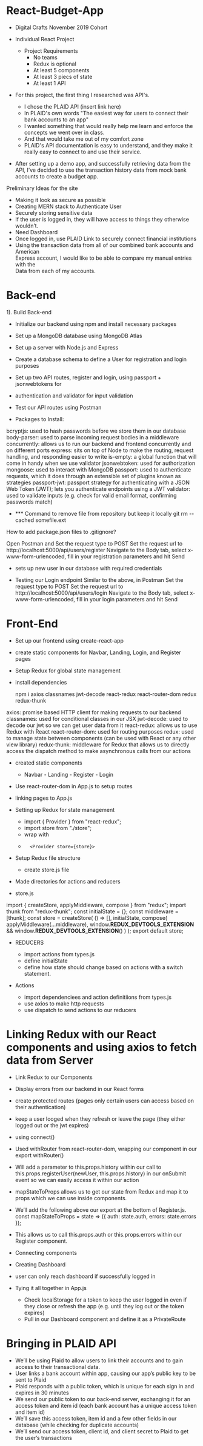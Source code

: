 # React-Budget-App
 
- Digital Crafts November 2019 Cohort
 
- Individual React Project
   - Project Requirements
       - No teams
       - Redux is optional
       - At least 5 components
       - At least 3 piecs of state
       - At least 1 API
 
- For this project, the first thing I researched was API's.
   - I chose the PLAID API (insert link here)
   - In PLAID's own words "The easiest way for users to connect their bank accounts to 
an app"
   - I wanted something that would really help me learn and enforce the concepts we 
went over in class.
   - And that would take me out of my comfort zone
   - PLAID's API documentation is easy to understand, and they make it really easy to 
connect to and use their service.
 
- After setting up a demo app, and successfully retrieving data from the API, I’ve 
decided to use the transaction history data from mock bank accounts to create a 
budget app.
 
Preliminary Ideas for the site
- Making it look as secure as possible
- Creating MERN stack to Authenticate User
- Securely storing sensitive data
- If the user is logged in, they will have access to things they otherwise wouldn’t.
- Need Dashboard
- Once logged in, use PLAID Link to securely connect financial institutions
- Using the transaction data from all of our combined bank accounts and American 	
	Express account, I would like to be able to compare my manual entries with the 	
	Data from each of my accounts. 
 
# Back-end
 
1). Build Back-end
- Initialize our backend using npm and install necessary packages
- Set up a MongoDB database using MongoDB Atlas
- Set up a server with Node.js and Express
- Create a database schema to define a User for registration and login purposes
- Set up two API routes, register and login, using passport + jsonwebtokens for
- authentication and validator for input validation
- Test our API routes using Postman
 
- Packages to Install:

bcryptjs: used to hash passwords before we store them in our database
body-parser: used to parse incoming request bodies in a middleware
concurrently: allows us to run our backend and frontend concurrently and on 
different ports
express: sits on top of Node to make the routing, request handling, and 
responding easier to write
is-empty: a global function that will come in handy when we use validator
jsonwebtoken: used for authorization
mongoose: used to interact with MongoDB
passport: used to authenticate requests, which it does through an extensible 
set of plugins known as strategies
passport-jwt: passport strategy for authenticating with a JSON Web Token (JWT); 
lets you authenticate endpoints using a JWT
validator: used to validate inputs (e.g. check for valid email format, 
confirming passwords match)
 
 
 - *** Command to remove file from repository but keep it locally
    git rm --cached somefile.ext

How to add package.json files to .gitignore?
 

Open Postman and
Set the request type to POST
Set the request url to http://localhost:5000/api/users/register
Navigate to the Body tab, select x-www-form-urlencoded, fill in your registration parameters and hit Send

- sets up new user in our database with required credentials

- Testing our Login endpoint
Similar to the above, in Postman
Set the request type to POST
Set the request url to http://localhost:5000/api/users/login
Navigate to the Body tab, select x-www-form-urlencoded, fill in your login parameters and hit Send


# Front-End
- Set up our frontend using create-react-app
- create static components for Navbar, Landing, Login, and Register pages
- Setup Redux for global state management

- install dependencies
   
   npm i axios classnames jwt-decode react-redux react-router-dom redux redux-thunk

axios: promise based HTTP client for making requests to our backend
classnames: used for conditional classes in our JSX
jwt-decode: used to decode our jwt so we can get user data from it
react-redux: allows us to use Redux with React
react-router-dom: used for routing purposes
redux: used to manage state between components (can be used with React or any other view library)
redux-thunk: middleware for Redux that allows us to directly access the dispatch method to make asynchronous calls from our actions
 

- created static components
   - Navbar - Landing - Register - Login

- Use react-router-dom in App.js to setup routes
- linking pages to App.js

- Setting up Redux for state management
   - import { Provider } from "react-redux";
   - import store from "./store";
   - wrap with <Provider>
   -       <Provider store={store}>
        <Router>
          <div className="App">
            <Navbar />
            <Route exact path="/" component={Landing} />
            <Route exact path="/register" component={Register} />
            <Route exact path="/login" component={Login} />
          </div>
        </Router>
      </Provider>
   
- Setup Redux file structure
   - create store.js file

- Made directories for actions and reducers

- store.js

import { createStore, applyMiddleware, compose } from "redux";
import thunk from "redux-thunk";
const initialState = {};
const middleware = [thunk];
const store = createStore(
  () => [],
  initialState,
  compose(
    applyMiddleware(...middleware),
    window.__REDUX_DEVTOOLS_EXTENSION__ && window.__REDUX_DEVTOOLS_EXTENSION__()
  )
);
export default store;

- REDUCERS
   - import actions from types.js
   - define initialState
   - define how state should change based on actions with a switch statement.

- Actions
   - import dependenciees and action definitiions from types.js
   - use axios to make http requests
   - use dispatch to send actions to our reducers

# Linking Redux with our React components and using axios to fetch data from Server
- Link Redux to our Components
- Display errors from our backend in our React forms
- create protected routes (pages only certain users can access based on their authentication)
- keep a user looged when they refresh or leave the page (they either logged out or the jwt expires)

- using connect()
- Used withRouter from react-router-dom, wrapping our component in our export withRouter()
- Will add a parameter to this.props.history within our call to this.props.registerUser(newUser, this.props.history) in our onSubmit event so we can easily access it within our action
- mapStateToProps allows us to get our state from Redux and map it to props which we can use inside components.

- We’ll add the following above our export at the bottom of Register.js.
const mapStateToProps = state => ({
  auth: state.auth,
  errors: state.errors
});

- This allows us to call this.props.auth or this.props.errors within our Register component.

- Connecting components

- Creating Dashboard
 - user can only reach dashboard if successfully logged in

- Tying it all together in App.js
   - Check localStorage for a token to keep the user logged in even if they close or refresh the app (e.g. until they log out or the token expires)
   - Pull in our Dashboard component and define it as a PrivateRoute


# Bringing in PLAID API

- We’ll be using Plaid to allow users to link their accounts and to gain access to their transactional data.
- User links a bank account within app, causing our app’s public key to be sent to Plaid
- Plaid responds with a public token, which is unique for each sign in and expires in 30 minutes
- We send our public token to our back-end server, exchanging it for an access token and item id (each bank account has a unique access token and item id)
- We’ll save this access token, item id and a few other fields in our database (while checking for duplicate accounts)
- We’ll send our access token, client id, and client secret to Plaid to get the user’s transactions